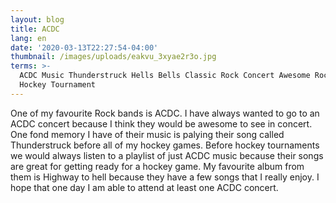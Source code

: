 ```yaml
---
layout: blog
title: ACDC
lang: en
date: '2020-03-13T22:27:54-04:00'
thumbnail: /images/uploads/eakvu_3xyae2r3o.jpg
terms: >-
  ACDC Music Thunderstruck Hells Bells Classic Rock Concert Awesome Rock Band
  Hockey Tournament
---
```

One of my favourite Rock bands is ACDC. I have always wanted to go to an ACDC concert because I think they would be awesome to see in concert. One fond memory I have of their music is palying their song called Thunderstruck before all of my hockey games. Before hockey tournaments we would always listen to a playlist of just ACDC music because their songs are great for getting ready for a hockey game. My favourite album from them is Highway to hell because they have a few songs that I really enjoy. I hope that one day I am able to attend at least one ACDC concert.
